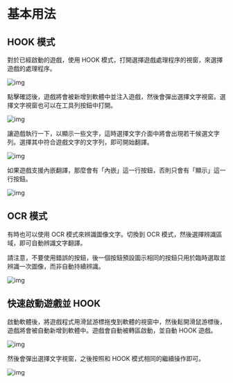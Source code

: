 # 基本用法

## HOOK 模式

對於已經啟動的遊戲，使用 HOOK 模式，打開選擇遊戲處理程序的視窗，來選擇遊戲的處理程序。

![img](https://image.lunatranslator.org/zh/basicuse/hook.png) 

點擊確認後，遊戲將會被新增到軟體中並注入遊戲，然後會彈出選擇文字視窗。選擇文字視窗也可以在工具列按鈕中打開。

![img](https://image.lunatranslator.org/zh/basicuse/select.png) 

讓遊戲執行一下，以顯示一些文字，這時選擇文字介面中將會出現若干候選文字列。選擇其中符合遊戲文字的文字列，即可開始翻譯。

![img](https://image.lunatranslator.org/zh/basicuse/show.png)

如果遊戲支援內嵌翻譯，那麼會有「內嵌」這一行按鈕，否則只會有「顯示」這一行按鈕。

![img](https://image.lunatranslator.org/zh/basicuse/embed.png)

## OCR 模式

有時也可以使用 OCR 模式來辨識圖像文字。切換到 OCR 模式，然後選擇辨識區域，即可自動辨識文字翻譯。

請注意，不要使用錯誤的按鈕，後一個按鈕預設圖示相同的按鈕只用於臨時選取並辨識一次圖像，而非自動持續辨識。

![img](https://image.lunatranslator.org/zh/basicuse/ocr.png)

## 快速啟動遊戲並 HOOK

啟動軟體後，將遊戲程式用滑鼠游標拖曳到軟體的視窗中，然後鬆開滑鼠游標後，遊戲將會被自動新增到軟體中。遊戲會自動被轉區啟動，並自動 HOOK 遊戲。

![img](https://image.lunatranslator.org/zh/basicuse/load.png) 

然後會彈出選擇文字視窗，之後按照和 HOOK 模式相同的繼續操作即可。

![img](https://image.lunatranslator.org/zh/basicuse/loaded.png)
